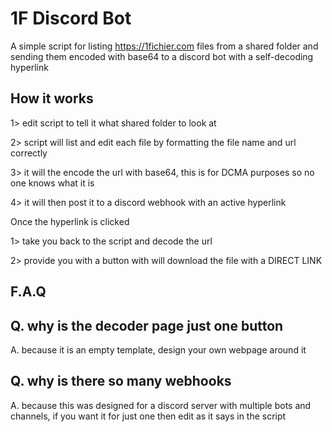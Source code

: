 # 1F Discord Bot

A simple script for listing https://1fichier.com files from a shared folder and sending them encoded with base64 to a discord bot with a self-decoding hyperlink




How it works
-

1> edit script to tell it what shared folder to look at

2> script will list and edit each file by formatting the file name and url correctly

3> it will the encode the url with base64, this is for DCMA purposes so no one knows what it is

4> it will then post it to a discord webhook with an active hyperlink

Once the hyperlink is clicked

1> take you back to the script and decode the url 

2> provide you with a button with will download the file with a DIRECT LINK














F.A.Q
--

Q. why is the decoder page just one button
-
A. because it is an empty template, design your own webpage around it

Q. why is there so many webhooks
-
A. because this was designed for a discord server with multiple bots and channels, if you want it for just one then edit as it says in the script
  
